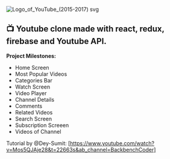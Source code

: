![Logo_of_YouTube_(2015-2017) svg](https://github.com/MarwanMahmoud97/Youtube-Clone-React/assets/43497872/80aabe6f-75a8-4c99-a757-09b3ab6d32e0)

## :tv: Youtube clone made with react, redux, firebase and Youtube API.

**Project Milestones:**
- Home Screen
- Most Popular Videos
- Categories Bar
- Watch Screen
- Video Player 
- Channel Details
- Comments
- Related Videos
- Search Screen
- Subscription Screeen
- Videos of Channel

Tutorial by @Dey-Sumit: [https://www.youtube.com/watch?v=Mos5QJAje28&t=22663s&ab_channel=BackbenchCoder]
